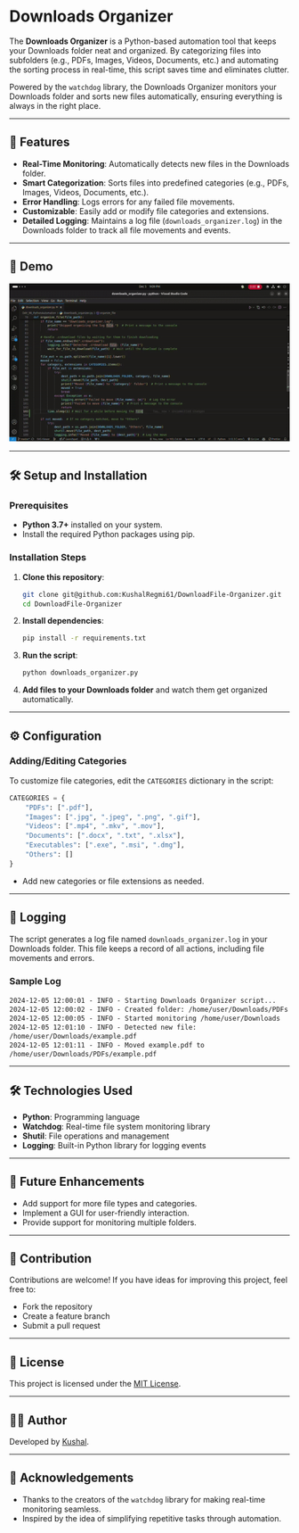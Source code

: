 # Downloads Organizer
The **Downloads Organizer** is a Python-based automation tool that keeps your Downloads folder neat and organized. By categorizing files into subfolders (e.g., PDFs, Images, Videos, Documents, etc.) and automating the sorting process in real-time, this script saves time and eliminates clutter.

Powered by the `watchdog` library, the Downloads Organizer monitors your Downloads folder and sorts new files automatically, ensuring everything is always in the right place.

---

## 🌟 Features
- **Real-Time Monitoring**: Automatically detects new files in the Downloads folder.
- **Smart Categorization**: Sorts files into predefined categories (e.g., PDFs, Images, Videos, Documents, etc.).
- **Error Handling**: Logs errors for any failed file movements.
- **Customizable**: Easily add or modify file categories and extensions.
- **Detailed Logging**: Maintains a log file (`downloads_organizer.log`) in the Downloads folder to track all file movements and events.

---

## 🎥 Demo
![Downloads Organizer](demo.gif)

---

## 🛠️ Setup and Installation

### Prerequisites
- **Python 3.7+** installed on your system.
- Install the required Python packages using pip.

### Installation Steps
1. **Clone this repository**:
   ```bash
   git clone git@github.com:KushalRegmi61/DownloadFile-Organizer.git
   cd DownloadFile-Organizer
   ```

2. **Install dependencies**:
   ```bash
   pip install -r requirements.txt
   ```

3. **Run the script**:
   ```bash
   python downloads_organizer.py
   ```

4. **Add files to your Downloads folder** and watch them get organized automatically.

---

## ⚙️ Configuration
### Adding/Editing Categories
To customize file categories, edit the `CATEGORIES` dictionary in the script:

```python
CATEGORIES = {
    "PDFs": [".pdf"],
    "Images": [".jpg", ".jpeg", ".png", ".gif"],
    "Videos": [".mp4", ".mkv", ".mov"],
    "Documents": [".docx", ".txt", ".xlsx"],
    "Executables": [".exe", ".msi", ".dmg"],
    "Others": []
}
```
- Add new categories or file extensions as needed.

---

## 📝 Logging
The script generates a log file named `downloads_organizer.log` in your Downloads folder. This file keeps a record of all actions, including file movements and errors.

### Sample Log
```
2024-12-05 12:00:01 - INFO - Starting Downloads Organizer script...
2024-12-05 12:00:02 - INFO - Created folder: /home/user/Downloads/PDFs
2024-12-05 12:00:05 - INFO - Started monitoring /home/user/Downloads
2024-12-05 12:01:10 - INFO - Detected new file: /home/user/Downloads/example.pdf
2024-12-05 12:01:11 - INFO - Moved example.pdf to /home/user/Downloads/PDFs/example.pdf
```

---

## 🛠️ Technologies Used
- **Python**: Programming language
- **Watchdog**: Real-time file system monitoring library
- **Shutil**: File operations and management
- **Logging**: Built-in Python library for logging events

---

## 🚀 Future Enhancements
- Add support for more file types and categories.
- Implement a GUI for user-friendly interaction.
- Provide support for monitoring multiple folders.

---

## 🤝 Contribution
Contributions are welcome! If you have ideas for improving this project, feel free to:
- Fork the repository
- Create a feature branch
- Submit a pull request

---

## 📄 License
This project is licensed under the [MIT License](LICENSE).

---

## 👨‍💻 Author
Developed by [Kushal](https://github.com/KushalRegmi61).

---

## 🙏 Acknowledgements
- Thanks to the creators of the `watchdog` library for making real-time monitoring seamless.
- Inspired by the idea of simplifying repetitive tasks through automation.

